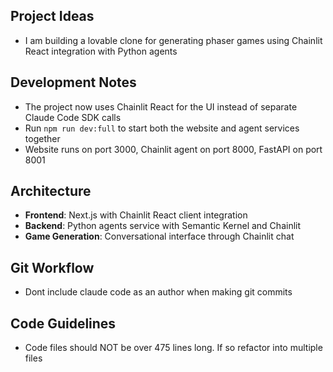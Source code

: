 ## Project Ideas

- I am building a lovable clone for generating phaser games using Chainlit React integration with Python agents

## Development Notes

- The project now uses Chainlit React for the UI instead of separate Claude Code SDK calls
- Run `npm run dev:full` to start both the website and agent services together
- Website runs on port 3000, Chainlit agent on port 8000, FastAPI on port 8001

## Architecture

- **Frontend**: Next.js with Chainlit React client integration
- **Backend**: Python agents service with Semantic Kernel and Chainlit
- **Game Generation**: Conversational interface through Chainlit chat

## Git Workflow

- Dont include claude code as an author when making git commits

## Code Guidelines

- Code files should NOT  be over 475 lines long.  If so refactor into multiple files